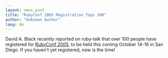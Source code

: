 ```yaml
---
layout: news_post
title: "RubyConf 2005 Registration Tops 100"
author: "Unknown Author"
lang: de
---
```


David A. Black recently reported on ruby-talk that over 100 people have
registered for [RubyConf 2005][1], to be held this coming October 14-16
in San Diego. If you haven’t yet registered, now is the time!



[1]: http://www.rubyconf.org/
